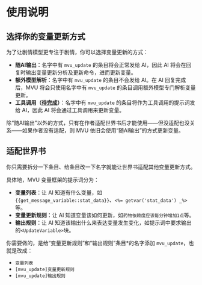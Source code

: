 # 使用说明

## 选择你的变量更新方式

为了让剧情模型更专注于剧情，你可以选择变量更新的方式：

- **随AI输出**：名字中有 `mvu_update` 的条目将会正常发给 AI，因此 AI 将会在回复时输出变量更新分析及更新命令，进而更新变量。
- **额外模型解析**：名字中有 `mvu_update` 的条目不会发给 AI。在 AI 回复完成后，MVU 将会只使用名字中有 `mvu_update` 的条目调用额外模型专门解析变量更新。
- **工具调用（[待完成](https://github.com/MagicalAstrogy/MagVarUpdate/pull/44)）**：名字中有 `mvu_update` 的条目将作为工具调用的提示词发给 AI，因此 AI 将会通过工具调用来更新变量。

除“随AI输出”以外的方式，只有在作者适配世界书后才能使用——但没适配也没关系——如果作者没有适配，则 MVU 依旧会使用“随AI输出”的方式更新变量。

## 适配世界书

你只需要拆分一下条目、给条目改一下名字就能让世界书适配其他变量更新方式。

具体地，MVU 变量框架的提示词分为：

- **变量列表**：让 AI 知道有什么变量，如 `{{get_message_variable::stat_data}}`、`<%= getvar('stat_data') _%>` 等。
- **变量更新规则**：让 AI 知道变量该如何更新，如`药物依赖度应该每分钟增加1点`等。
- **输出规则**：让 AI 知道该输出什么来表达变量发生变化，如提示词中要求输出的`<UpdateVariable>`块。

你需要做的，是给“变量更新规则”和“输出规则”条目*的名字添加 `mvu_update`，也就是改成：

- `变量列表`
- `[mvu_update]变量更新规则`
- `[mvu_update]输出规则`
